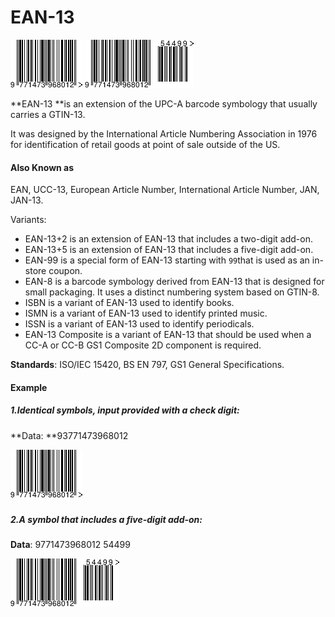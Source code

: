 # EAN-13

![](/assets/ean13-1.png)           ![](/assets/ean13-2.png)

**EAN-13 **is an extension of the UPC-A barcode symbology that usually carries a GTIN-13.

It was designed by the International Article Numbering Association in 1976 for identification of retail goods at point of sale outside of the US.

#### **Also Known as**

EAN, UCC-13, European Article Number, International Article Number, JAN, JAN-13.

Variants:

* EAN-13+2 is an extension of EAN-13 that includes a two-digit add-on.
* EAN-13+5 is an extension of EAN-13 that includes a five-digit add-on.
* EAN-99 is a special form of EAN-13 starting with `99`that is used as an in-store coupon.
* EAN-8 is a barcode symbology derived from EAN-13 that is designed for small packaging. It uses a distinct numbering system based on GTIN-8.
* ISBN is a variant of EAN-13 used to identify books.
* ISMN
  is a variant of EAN-13 used to identify printed music.
* ISSN is a variant of EAN-13 used to identify periodicals.
* EAN-13 Composite is a variant of EAN-13 that should be used when a CC-A or CC-B GS1 Composite 2D component is required.

**Standards**: ISO/IEC 15420, BS EN 797, GS1 General Specifications.

#### Example

##### 1.Identical symbols, input provided with a check digit:

**Data: **93771473968012

![](/assets/ean13-1.png)

##### 

##### 2.A symbol that includes a five-digit add-on:

**Data**: 9771473968012 54499

![](/assets/ean13-2.png)

